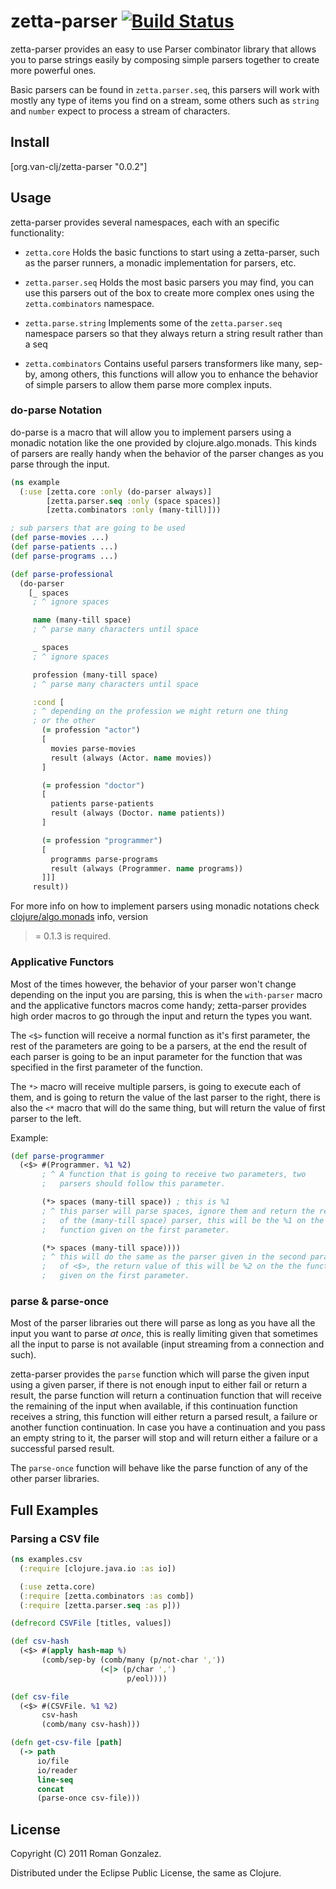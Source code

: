 # zetta-parser [![Build Status](https://secure.travis-ci.org/van-clj/zetta-parser.png)](http://travis-ci.org/van-clj/zetta-parser)

zetta-parser provides an easy to use Parser combinator library that allows
you to parse strings easily by composing simple parsers together to create
more powerful ones.

Basic parsers can be found in `zetta.parser.seq`, this parsers will work
with mostly any type of items you find on a stream, some others such
as `string` and `number` expect to process a stream of characters.

## Install

[org.van-clj/zetta-parser "0.0.2"]

## Usage

zetta-parser provides several namespaces, each with an specific functionality:

* `zetta.core`
  Holds the basic functions to start using a zetta-parser, such
  as the parser runners, a monadic implementation for parsers, etc.

* `zetta.parser.seq`
  Holds the most basic parsers you may find, you can use this parsers
  out of the box to create more complex ones using the `zetta.combinators`
  namespace.

* `zetta.parse.string`
  Implements some of the `zetta.parser.seq` namespace parsers so that they
  always return a string result rather than a seq

* `zetta.combinators`
  Contains useful parsers transformers like many, sep-by, among others, this
  functions will allow you to enhance the behavior of simple parsers to allow
  them parse more complex inputs.

### do-parse Notation

do-parse is a macro that will allow you to implement parsers using a monadic
notation like the one provided by clojure.algo.monads. This kinds of
parsers are really handy when the behavior of the parser changes as you parse
through the input.

```clojure
(ns example
  (:use [zetta.core :only (do-parser always)]
        [zetta.parser.seq :only (space spaces)]
        [zetta.combinators :only (many-till)]))

; sub parsers that are going to be used
(def parse-movies ...)
(def parse-patients ...)
(def parse-programs ...)

(def parse-professional
  (do-parser
    [_ spaces
     ; ^ ignore spaces

     name (many-till space)
     ; ^ parse many characters until space

     _ spaces
     ; ^ ignore spaces

     profession (many-till space)
     ; ^ parse many characters until space

     :cond [
     ; ^ depending on the profession we might return one thing
     ; or the other
       (= profession "actor")
       [
         movies parse-movies
         result (always (Actor. name movies))
       ]

       (= profession "doctor")
       [
         patients parse-patients
         result (always (Doctor. name patients))
       ]

       (= profession "programmer")
       [
         programms parse-programs
         result (always (Programmer. name programs))
       ]]]
     result))
```

For more info on how to implement parsers using monadic notations check
[clojure/algo.monads](http://github.com/clojure/algo.monads) info, version
>= 0.1.3 is required.

### Applicative Functors

Most of the times however, the behavior of your parser won't change
depending on the input you are parsing, this is when the `with-parser` macro
and the applicative functors macros come handy; zetta-parser provides
high order macros to go through the input and return the types you want.

The `<$>` function will receive a normal function as it's first parameter,
the rest of the parameters are going to be a parsers, at the end the result
of each parser is going to be an input parameter for the function that was
specified in the first parameter of the function.

The `*>` macro will receive multiple parsers, is going to execute each of
them, and is going to return the value of the last parser to the right, there
is also the `<*` macro that will do the same thing, but will return the value
of first parser to the left.

Example:

```clojure
(def parse-programmer
  (<$> #(Programmer. %1 %2)
       ; ^ A function that is going to receive two parameters, two
       ;   parsers should follow this parameter.

       (*> spaces (many-till space)) ; this is %1
       ; ^ this parser will parse spaces, ignore them and return the result
       ;   of the (many-till space) parser, this will be the %1 on the
       ;   function given on the first parameter.

       (*> spaces (many-till space))))
       ; ^ this will do the same as the parser given in the second parameter
       ;   of <$>, the return value of this will be %2 on the the function
       ;   given on the first parameter.

```

### parse & parse-once

Most of the parser libraries out there will parse as long as you have all
the input you want to parse _at once_, this is really limiting given that
sometimes all the input to parse is not available (input streaming from
a connection and such).

zetta-parser provides the `parse` function which will parse the given input
using a given parser, if there is not enough input to either fail or return
a result, the parse function will return a continuation function that will
receive the remaining of the input when available, if this continuation
function receives a string, this function will either return a parsed result,
a failure or another function continuation. In case you have a continuation
and you pass an empty string to it, the parser will stop and will return either
a failure or a successful parsed result.

The `parse-once` function will behave like the parse function of any of the
other parser libraries.

## Full Examples

### Parsing a CSV file

```clojure
(ns examples.csv
  (:require [clojure.java.io :as io])

  (:use zetta.core)
  (:require [zetta.combinators :as comb])
  (:require [zetta.parser.seq :as p]))

(defrecord CSVFile [titles, values])

(def csv-hash
  (<$> #(apply hash-map %)
       (comb/sep-by (comb/many (p/not-char ','))
                    (<|> (p/char ',')
                          p/eol))))

(def csv-file
  (<$> #(CSVFile. %1 %2)
       csv-hash
       (comb/many csv-hash)))

(defn get-csv-file [path]
  (-> path
      io/file
      io/reader
      line-seq
      concat
      (parse-once csv-file)))
```

## License

Copyright (C) 2011 Roman Gonzalez.

Distributed under the Eclipse Public License, the same as Clojure.
